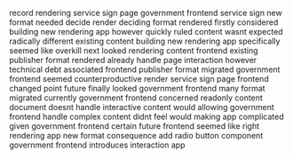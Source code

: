 record rendering service sign page government frontend service sign new format needed decide render deciding format rendered firstly considered building new rendering app however quickly ruled content wasnt expected radically different existing content building new rendering app specifically seemed like overkill next looked rendering content frontend existing publisher format rendered already handle page interaction however technical debt associated frontend publisher format migrated government frontend seemed counterproductive render service sign page frontend changed point future finally looked government frontend many format migrated currently government frontend concerned readonly content document doesnt handle interactive content would allowing government frontend handle complex content didnt feel would making app complicated given government frontend certain future frontend seemed like right rendering app new format consequence add radio button component government frontend introduces interaction app